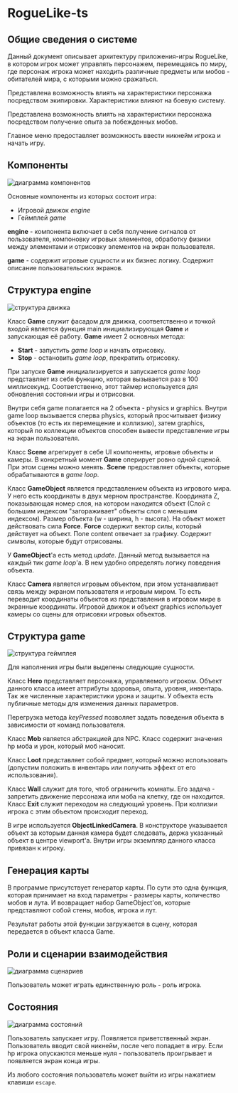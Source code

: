
# RogueLike-ts

## Общие сведения о системе 

Данный документ описывает архитектуру приложения-игры RogueLike, в котором игрок может управлять персонажем, перемещаясь по миру, где персонаж игрока может находить различные предметы или мобов - обитателей мира, с которыми можно сражаться.

Представлена возможность влиять на характеристики персонажа посредством экипировки. Характеристики влияют на боевую систему. 

Представлена возможность влиять на характеристики персонажа посредством получение опыта за побежденных мобов. 

Главное меню предоставляет возможность ввести никнейм игрока и начать игру.

## Компоненты

![диаграмма компонентов](pics/components.png)

Основные компоненты из которых состоит игра:

+ Игровой движок *engine*
+ Геймплей *game*

**engine** - компонента включает в себя получение сигналов от пользователя, компоновку игровых элементов, обработку физики между элементами и отрисовку элементов на экран пользователя.

**game** - содержит игровые сущности и их бизнес логику. Содержит описание пользовательских экранов.

## Структура engine

![структура движка](pics/engine.png)

Класс **Game** служит фасадом для движка, соответственно и точкой входой является функция main инициализирующая **Game** и запускающая её работу. **Game** имеет 2 основных метода:

* **Start** - запустить *game loop* и начать отрисовку.
* **Stop** - остановить *game loop*, прекратить отрисовку.

При запуске **Game** инициализируется и запускается *game loop* представляет из себя функцию, которая вызывается раз в 100 миллисекунд. Соответственно, этот таймер используется для обновления состоянии игры и отрисовки.     

Внутри себя game полагается на 2 объекта - physics и graphics. Внутри game loop вызывается сперва physics, который просчитывает физику объектов (то есть их перемещение и коллизию), затем graphics, который по коллекции объектов способен вывести представление игры на экран пользователя.

Класс **Scene** агрегирует в себе UI компоненты, игровые объекты и камеры. В конкретный момент **Game** оперирует ровно одной сценой. При этом сцены можно менять. **Scene** предоставляет объекты, которые обрабатываются в *game loop*.

Класс **GameObject** является представлением объекта из игрового мира. У него есть координаты в двух мерном пространстве. Координата Z, показывающая номер слоя, на котором находится объект (Слой с большим индексом "загораживает" объекты слоя с меньшим индексом). Размер объекта (w - ширина, h - высота). На объект может действовать сила **Force**.  **Force** содержит вектор силы, который действует на объект. Поле content отвечает за графику. Содержит символы, которые будут отрисованы.

У **GameObject**'а есть метод *update*. Данный метод вызывается на каждый тик *game loop*'а. В нем удобно определять логику поведения объекта.

Класс **Camera** является игровым объектом, при этом устанавливает связь между экраном пользователя и игровым миром. То есть переводит координаты объектов из представления в игровом мире в экранные координаты. Игровой движок и объект graphics использует камеры со сцены для отрисовки игровых объектов.

## Структура game

![структура геймплея](pics/gameplay.png)

Для наполнения игры были выделены следующие сущности. 

Класс **Hero** представляет персонажа, управляемого игроком. Объект данного класса имеет аттрибуты здоровья, опыта, уровня, инвентарь. Так же численные характеристики урона и защиты. У объекта есть публичные методы для изменения данных параметров. 

Перегрузка метода *keyPressed* позволяет задать поведения объекта в зависимости от команд пользователя.

Класс **Mob** является абстракцией для NPC. Класс содержит значения hp моба и урон, который моб наносит.

Класс **Loot** представляет собой предмет, который можно использовать (допустим положить в инвентарь или получить эффект от его использования). 

Класс **Wall** служит для того, чтоб ограничить комнаты. Его задача - запретить движение персонажа или моба на клетку, где он находится. Класс **Exit** служит переходом на следующий уровень. При коллизии игрока с этим объектом происходит переход.

В игре используется **ObjectLinkedCamera**. В конструкторе указывается объект за которым данная камера будет следовать, держа указанный объект в центре viewport'а. Внутри игры экземпляр данного класса привязан к игроку.

## Генерация карты

В программе присутствует генератор карты. По сути это одна функция, которая принимает на вход параметры - размеры карты, количество мобов и лута. И возвращает набор GameObject'ов, которые представляют собой стены, мобов, игрока и лут. 

Результат работы этой функции загружается в сцену, которая передается в объект класса Game.

## Роли и сценарии взаимодействия

![диаграмма сценариев](pics/scripts.png)

Пользователь может играть единственную роль - роль игрока.


## Состояния

![диаграмма состояний](pics/state.png)

Пользователь запускает игру. Появляется приветственный экран. Пользователь вводит свой никнейм, после чего попадает в игру. Если hp игрока опускаются меньше нуля - пользователь проигрывает и появляется экран конца игры.

Из любого состояния пользователь может выйти из игры нажатием клавиши `escape`.


